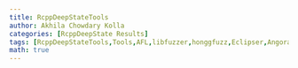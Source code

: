 ```yaml
---
title: RcppDeepStateTools 
author: Akhila Chowdary Kolla
categories: [RcppDeepState Results]
tags: [RcppDeepStateTools,Tools,AFL,libfuzzer,honggfuzz,Eclipser,Angora,R]
math: true
---
```


